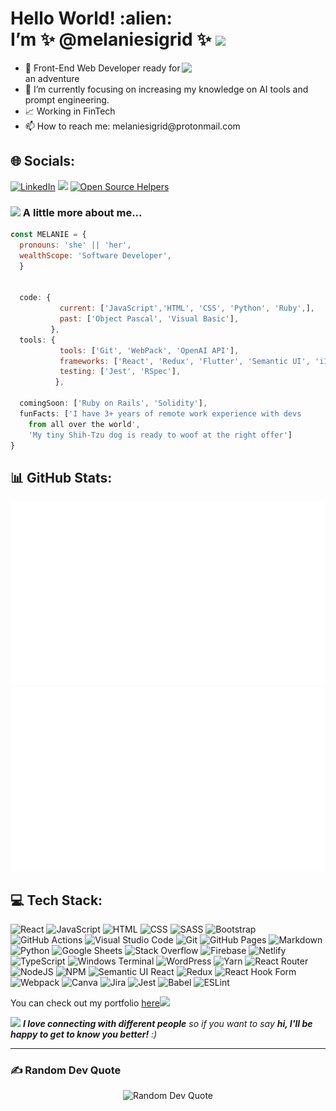 <h1> Hello World! :alien: <br> I’m ✨  @melaniesigrid  ✨ <img src="https://media.giphy.com/media/mGcNjsfWAjY5AEZNw6/giphy.gif" width="50"></h1>
<img align='right' src="https://media.giphy.com/media/UBdm1xinbK65niyZ5i/giphy.gif" width="230">
<ul>
  <li>👀 Front-End Web Developer ready for an adventure</li>
  <li>🌱 I’m currently focusing on increasing my knowledge on AI tools and prompt engineering.</li>
  <li>📈 Working in FinTech</li>
  <li>📫 How to reach me: melaniesigrid@protonmail.com</li>
</ul>

## 🌐 Socials:
 [![LinkedIn](https://img.shields.io/badge/LinkedIn-%230077B5.svg?logo=linkedin&logoColor=white)](https://linkedin.com/in/melaniesigrid)  <a href="https://github.com/melaniesigrid"><img src="https://img.shields.io/github/followers/melaniesigrid?label=follow&style=social"></a>
[![Open Source Helpers](https://www.codetriage.com/brave/brave-browser/badges/users.svg)](https://www.codetriage.com/brave/brave-browser)

### <img src="https://media.giphy.com/media/VgCDAzcKvsR6OM0uWg/giphy.gif" width="50"> A little more about me... 

```javascript
const MELANIE = {
  pronouns: 'she' || 'her',
  wealthScope: 'Software Developer',
  }
  

  code: {
           current: ['JavaScript','HTML', 'CSS', 'Python', 'Ruby',],
           past: ['Object Pascal', 'Visual Basic'],
         },
  tools: {
           tools: ['Git', 'WebPack', 'OpenAI API'],
           frameworks: ['React', 'Redux', 'Flutter', 'Semantic UI', 'i18next', 'Bootstrap', 'SASS'],
           testing: ['Jest', 'RSpec'],
          },
          
  comingSoon: ['Ruby on Rails', 'Solidity'],
  funFacts: ['I have 3+ years of remote work experience with devs 
    from all over the world', 
    'My tiny Shih-Tzu dog is ready to woof at the right offer']
}
```

## 📊 GitHub Stats:

![](https://github.com/melaniesigrid/github_stats/blob/master/generated/languages.svg)
![](https://github.com/melaniesigrid/github_stats/blob/master/generated/overview.svg)


## 💻 Tech Stack:

<p>
  
![React](https://img.shields.io/badge/React-20232a.svg?logo=react&logoColor=%2361DAFB)
![JavaScript](https://img.shields.io/badge/JavaScript-F7DF1E.svg?logo=javascript&logoColor=black)
![HTML](https://img.shields.io/badge/HTML-E34F26.svg?logo=html5&logoColor=white)
![CSS](https://img.shields.io/badge/CSS-1572B6.svg?logo=css3&logoColor=white)
![SASS](https://img.shields.io/badge/Sass-hotpink.svg?logo=SASS&logoColor=white)
![Bootstrap](https://img.shields.io/badge/Bootstrap-7952B3.svg?logo=bootstrap&logoColor=white)
![GitHub Actions](https://img.shields.io/badge/GitHub%20Actions-2671E5.svg?logo=github%20actions&logoColor=white)
![Visual Studio Code](https://img.shields.io/badge/Visual%20Studio%20Code-0078d7.svg?logo=visual-studio-code&logoColor=white)
![Git](https://img.shields.io/badge/Git-F05033.svg?logo=git&logoColor=white)
![GitHub Pages](https://img.shields.io/badge/GitHub%20Pages-327FC7.svg?logo=github&logoColor=white)
![Markdown](https://img.shields.io/badge/Markdown-000000.svg?logo=markdown&logoColor=white)
![Python](https://img.shields.io/badge/Python-14354C.svg?logo=python&logoColor=white)
![Google Sheets](https://img.shields.io/badge/Google%20Sheets-34A853.svg?logo=google%20sheets&logoColor=white)
![Stack Overflow](https://img.shields.io/badge/-Stack%20Overflow-FE7A16?logo=stack-overflow&logoColor=white)
![Firebase](https://img.shields.io/badge/firebase-%23039BE5.svg?style=flat&logo=firebase)
![Netlify](https://img.shields.io/badge/netlify-%23000000.svg?style=flat&logo=netlify&logoColor=#00C7B7)
![TypeScript](https://img.shields.io/badge/typescript-%23007ACC.svg?style=flat&logo=typescript&logoColor=white)
![Windows Terminal](https://img.shields.io/badge/Windows%20Terminal-%234D4D4D.svg?style=flat&logo=windows-terminal&logoColor=white)
![WordPress](https://img.shields.io/badge/WordPress-%23117AC9.svg?style=flat&logo=WordPress&logoColor=white)
![Yarn](https://img.shields.io/badge/yarn-%232C8EBB.svg?style=flat&logo=yarn&logoColor=white)
![React Router](https://img.shields.io/badge/React_Router-CA4245?style=flat&logo=react-router&logoColor=white)
![NodeJS](https://img.shields.io/badge/node.js-6DA55F?style=flat&logo=node.js&logoColor=white)
![NPM](https://img.shields.io/badge/NPM-%23CB3837.svg?style=flat&logo=npm&logoColor=white)
![Semantic UI React](https://img.shields.io/badge/Semantic%20UI%20React-%2335BDB2.svg?style=flat&logo=SemanticUIReact&logoColor=white)
![Redux](https://img.shields.io/badge/redux-%23593d88.svg?style=flat&logo=redux&logoColor=white)
![React Hook Form](https://img.shields.io/badge/React%20Hook%20Form-%23EC5990.svg?style=flat&logo=reacthookform&logoColor=white)
![Webpack](https://img.shields.io/badge/webpack-%238DD6F9.svg?style=flat&logo=webpack&logoColor=black)
![Canva](https://img.shields.io/badge/Canva-%2300C4CC.svg?style=flat&logo=Canva&logoColor=white)
![Jira](https://img.shields.io/badge/jira-%230A0FFF.svg?style=flat&logo=jira&logoColor=white)
![Jest](https://img.shields.io/badge/-jest-%23C21325?style=flat&logo=jest&logoColor=white)
![Babel](https://img.shields.io/badge/Babel-F9DC3e?style=flat&logo=babel&logoColor=black)
![ESLint](https://img.shields.io/badge/ESLint-4B3263?style=flat&logo=eslint&logoColor=white)
</p>

<p>You can check out my portfolio <a href="https://melaniesigrid.github.io/portfolio/">here</a><img src="https://media.giphy.com/media/cKPse5DZaptID3YAMK/giphy.gif" width="60"></p>

<img src="https://media.giphy.com/media/qUIQfddFeDBIPRw2cW/giphy.gif" width="150"> <em><b>I love connecting with different people</b> so if you want to say <b>hi, I'll be happy to get to know you better!</b> :)</em>


---

### ✍️ Random Dev Quote 
<center>
    <img src="https://quotes-github-readme.vercel.app/api?type=horizontal&theme=radical" alt="Random Dev Quote" />
</center>


